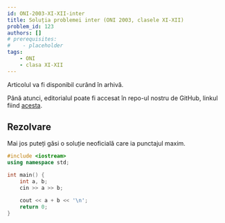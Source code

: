 ```yaml
---
id: ONI-2003-XI-XII-inter
title: Soluția problemei inter (ONI 2003, clasele XI-XII)
problem_id: 123
authors: []
# prerequisites:
#    - placeholder
tags:
    - ONI
    - clasa XI-XII
---
```

Articolul va fi disponibil curând în arhivă.

Până atunci, editorialul poate fi accesat în repo-ul nostru de GitHub, linkul fiind [acesta](https://github.com/roalgo-discord/Romanian-Olympiad-Solutions/blob/main/ONI%20(national%20olympiad)/2003/11-12/ziua2.pdf).

## Rezolvare

Mai jos puteți găsi o soluție neoficială care ia punctajul maxim.

```cpp
#include <iostream>
using namespace std;

int main() {
    int a, b;
    cin >> a >> b;

    cout << a + b << '\n';
    return 0;
}
```
